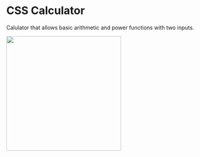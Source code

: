 # CSS Calculator

Calulator that allows basic arithmetic and power functions with two inputs.

<img src="https://media.giphy.com/media/lZUZURJyoMwgGmJ7Lk/giphy.gif" width="300">
